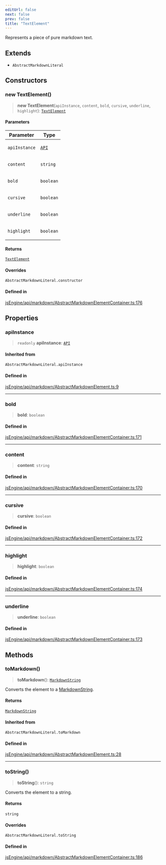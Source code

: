 ```yaml
---
editUrl: false
next: false
prev: false
title: "TextElement"
---
```


Represents a piece of pure markdown text.

## Extends

- `AbstractMarkdownLiteral`

## Constructors

### new TextElement()

> **new TextElement**(`apiInstance`, `content`, `bold`, `cursive`, `underline`, `highlight`): [`TextElement`](/obsidian-js-engine-plugin-docs/api/classes/textelement/)

#### Parameters

<table>
<thead>
<tr>
<th>Parameter</th>
<th>Type</th>
</tr>
</thead>
<tbody>
<tr>
<td>

`apiInstance`

</td>
<td>

[`API`](/obsidian-js-engine-plugin-docs/api/classes/api/)

</td>
</tr>
<tr>
<td>

`content`

</td>
<td>

`string`

</td>
</tr>
<tr>
<td>

`bold`

</td>
<td>

`boolean`

</td>
</tr>
<tr>
<td>

`cursive`

</td>
<td>

`boolean`

</td>
</tr>
<tr>
<td>

`underline`

</td>
<td>

`boolean`

</td>
</tr>
<tr>
<td>

`highlight`

</td>
<td>

`boolean`

</td>
</tr>
</tbody>
</table>

#### Returns

[`TextElement`](/obsidian-js-engine-plugin-docs/api/classes/textelement/)

#### Overrides

`AbstractMarkdownLiteral.constructor`

#### Defined in

[jsEngine/api/markdown/AbstractMarkdownElementContainer.ts:176](https://github.com/mProjectsCode/obsidian-js-engine-plugin/blob/2a2cfe4836b2dabd89bbe1da5831eff3e3e8be62/jsEngine/api/markdown/AbstractMarkdownElementContainer.ts#L176)

## Properties

### apiInstance

> `readonly` **apiInstance**: [`API`](/obsidian-js-engine-plugin-docs/api/classes/api/)

#### Inherited from

`AbstractMarkdownLiteral.apiInstance`

#### Defined in

[jsEngine/api/markdown/AbstractMarkdownElement.ts:9](https://github.com/mProjectsCode/obsidian-js-engine-plugin/blob/2a2cfe4836b2dabd89bbe1da5831eff3e3e8be62/jsEngine/api/markdown/AbstractMarkdownElement.ts#L9)

***

### bold

> **bold**: `boolean`

#### Defined in

[jsEngine/api/markdown/AbstractMarkdownElementContainer.ts:171](https://github.com/mProjectsCode/obsidian-js-engine-plugin/blob/2a2cfe4836b2dabd89bbe1da5831eff3e3e8be62/jsEngine/api/markdown/AbstractMarkdownElementContainer.ts#L171)

***

### content

> **content**: `string`

#### Defined in

[jsEngine/api/markdown/AbstractMarkdownElementContainer.ts:170](https://github.com/mProjectsCode/obsidian-js-engine-plugin/blob/2a2cfe4836b2dabd89bbe1da5831eff3e3e8be62/jsEngine/api/markdown/AbstractMarkdownElementContainer.ts#L170)

***

### cursive

> **cursive**: `boolean`

#### Defined in

[jsEngine/api/markdown/AbstractMarkdownElementContainer.ts:172](https://github.com/mProjectsCode/obsidian-js-engine-plugin/blob/2a2cfe4836b2dabd89bbe1da5831eff3e3e8be62/jsEngine/api/markdown/AbstractMarkdownElementContainer.ts#L172)

***

### highlight

> **highlight**: `boolean`

#### Defined in

[jsEngine/api/markdown/AbstractMarkdownElementContainer.ts:174](https://github.com/mProjectsCode/obsidian-js-engine-plugin/blob/2a2cfe4836b2dabd89bbe1da5831eff3e3e8be62/jsEngine/api/markdown/AbstractMarkdownElementContainer.ts#L174)

***

### underline

> **underline**: `boolean`

#### Defined in

[jsEngine/api/markdown/AbstractMarkdownElementContainer.ts:173](https://github.com/mProjectsCode/obsidian-js-engine-plugin/blob/2a2cfe4836b2dabd89bbe1da5831eff3e3e8be62/jsEngine/api/markdown/AbstractMarkdownElementContainer.ts#L173)

## Methods

### toMarkdown()

> **toMarkdown**(): [`MarkdownString`](/obsidian-js-engine-plugin-docs/api/classes/markdownstring/)

Converts the element to a [MarkdownString](../../../../../obsidian-js-engine-plugin-docs/api/classes/markdownstring).

#### Returns

[`MarkdownString`](/obsidian-js-engine-plugin-docs/api/classes/markdownstring/)

#### Inherited from

`AbstractMarkdownLiteral.toMarkdown`

#### Defined in

[jsEngine/api/markdown/AbstractMarkdownElement.ts:28](https://github.com/mProjectsCode/obsidian-js-engine-plugin/blob/2a2cfe4836b2dabd89bbe1da5831eff3e3e8be62/jsEngine/api/markdown/AbstractMarkdownElement.ts#L28)

***

### toString()

> **toString**(): `string`

Converts the element to a string.

#### Returns

`string`

#### Overrides

`AbstractMarkdownLiteral.toString`

#### Defined in

[jsEngine/api/markdown/AbstractMarkdownElementContainer.ts:186](https://github.com/mProjectsCode/obsidian-js-engine-plugin/blob/2a2cfe4836b2dabd89bbe1da5831eff3e3e8be62/jsEngine/api/markdown/AbstractMarkdownElementContainer.ts#L186)
